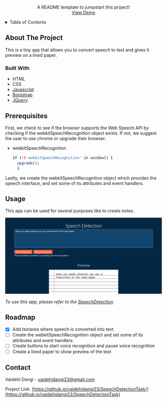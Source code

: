   <p align="center">
    A README template to jumpstart this project!
    <br />
    <a href="https://vaidehidangi23.github.io/SpeechDetectionTask/">View Demo</a>
     </p>
</div>



<!-- TABLE OF CONTENTS -->
<details>
  <summary>Table of Contents</summary>
  <ol>
    <li>
      <a href="#about-the-project">About The Project</a>
      <ul>
        <li><a href="#built-with">Built With</a></li>
      </ul>
    </li>
    <li>
      <a href="#getting-started">Prerequisites</a>
      </li>
    <li><a href="#usage">Usage</a></li>
    <li><a href="#roadmap">Roadmap</a></li>
    <li><a href="#contact">Contact</a></li>
    </ol>
</details>



<!-- ABOUT THE PROJECT -->
## About The Project

This is a tiny app that allows you to convert speech to text and gives it preview on a lined paper.

### Built With

* HTML
* CSS
* [Javascript](https://developer.mozilla.org/en-US/docs/Web/JavaScript)
* [Bootstrap](https://getbootstrap.com)
* [JQuery](https://jquery.com)



## Prerequisites

First, we check to see if the browser supports the Web Speech API by checking if the webkitSpeechRecognition object exists. If not, we suggest the user to use chrome or upgrade their browser.
* webkitSpeechRecognition
  ```sh
  if (!('webkitSpeechRecognition' in window)) {
    upgrade();
    }
  ```
Lastly, we create the webkitSpeechRecognition object which provides the speech interface, and set some of its attributes and event handlers.



<!-- USAGE EXAMPLES -->
## Usage

This app can be used for several purposes like to create notes.

<img src='pic.png'>

_To use this app, please refer to the [SpeechDetection](https://github.io/vaidehidangi23/SpeechDetectionTask/)_




<!-- ROADMAP -->
## Roadmap

- [x] Add textarea where speech is converted into text
- [ ] Create the webkitSpeechRecognition object and set some of its attributes and event handlers.
- [ ] Create buttons to start voice recognition and pause voice recognition
- [ ] Create a lined paper to show preview of the text

<!-- CONTACT -->
## Contact

Vaidehi Dangi - vaidehidangi23@gmail.com

Project Link: [https://github.io/vaidehidangi23/SpeechDetectionTask/](https://github.io/vaidehidangi23/SpeechDetectionTask)


